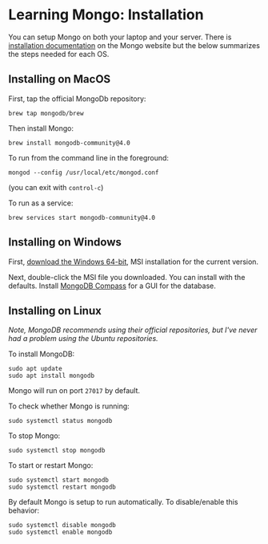 # Learning Mongo: Installation

You can setup Mongo on both your laptop and your server. There is [installation documentation](https://docs.mongodb.com/manual/installation/) on the Mongo website but the below
summarizes the steps needed for each OS.

## Installing on MacOS

First, tap the official MongoDb repository:

```
brew tap mongodb/brew
```

Then install Mongo:

```
brew install mongodb-community@4.0
```

To run from the command line in the foreground:

```
mongod --config /usr/local/etc/mongod.conf
```

(you can exit with `control-c`)

To run as a service:

```
brew services start mongodb-community@4.0
```

## Installing on Windows

First, [download the Windows 64-bit](https://www.mongodb.com/download-center/community?jmp=docs), MSI installation for the current version.

Next, double-click the MSI file you downloaded. You can install with the
defaults. Install [MongoDB Compass](https://www.mongodb.com/products/compass)
for a GUI for the database.

## Installing on Linux

*Note, MongoDB recommends using their official repositories, but I've never
had a problem using the Ubuntu repositories.*

To install MongoDB:

```
sudo apt update
sudo apt install mongodb
```

Mongo will run on port `27017` by default.

To check whether Mongo is running:

```
sudo systemctl status mongodb
```

To stop Mongo:

```
sudo systemctl stop mongodb
```

To start or restart Mongo:

```
sudo systemctl start mongodb
sudo systemctl restart mongodb
```

By default Mongo is setup to run automatically. To disable/enable this behavior:

```
sudo systemctl disable mongodb
sudo systemctl enable mongodb
```
